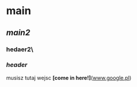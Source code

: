 # main
## _main2_
### hedaer2\
### _header_


musisz tutaj wejsc **[come in here!]**(www.google.pl)
